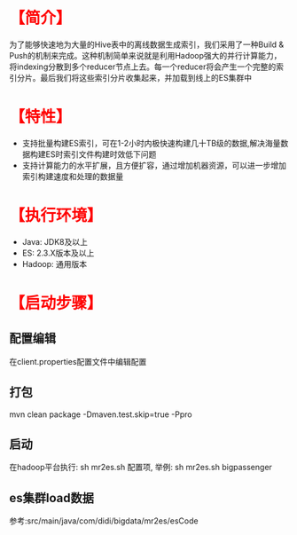# <font color=red>【简介】</font>
为了能够快速地为大量的Hive表中的离线数据生成索引，我们采用了一种Build & Push的机制来完成。这种机制简单来说就是利用Hadoop强大的并行计算能力，将indexing分散到多个reducer节点上去。每一个reducer将会产生一个完整的索引分片。最后我们将这些索引分片收集起来，并加载到线上的ES集群中

# <font color=red>【特性】</font>
* 支持批量构建ES索引，可在1-2小时内极快速构建几十TB级的数据,解决海量数据构建ES时索引文件构建时效低下问题
* 支持计算能力的水平扩展，且方便扩容，通过增加机器资源，可以进一步增加索引构建速度和处理的数据量

# <font color=red>【执行环境】</font>
* Java: JDK8及以上
* ES: 2.3.X版本及以上
* Hadoop: 通用版本

# <font color=red>【启动步骤】</font>
## 配置编辑
在client.properties配置文件中编辑配置
## 打包
mvn clean package -Dmaven.test.skip=true -Ppro
## 启动
在hadoop平台执行: sh mr2es.sh 配置项, 举例: sh mr2es.sh bigpassenger
## es集群load数据
参考:src/main/java/com/didi/bigdata/mr2es/esCode


